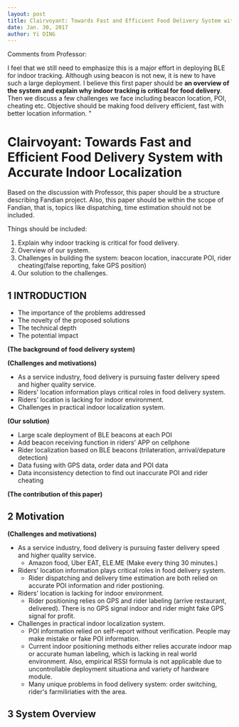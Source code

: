 ```yaml
--- 
layout: post
title: Clairvoyant: Towards Fast and Efficient Food Delivery System with Accurate Indoor Localization
date: Jan. 30, 2017
author: Yi DING
---
```


[comment]: # (This is the outline 1 for the Falcon paper for Fandian for MobiCom 2018)

Comments from Professor:

I feel that we still need to emphasize this is a major effort in deploying BLE for indoor tracking.  Although using beacon is not new,  it is new to have such a large deployment.  I believe this first paper should be **an overview of the system and explain why indoor tracking is critical for food delivery**.  Then we discuss a few challenges we face including beacon location, POI, cheating etc.  Objective should be making food delivery efficient, fast with better location information.  "

# Clairvoyant: Towards Fast and Efficient Food Delivery System with Accurate Indoor Localization

Based on the discussion with Professor, this paper should be a structure describing Fandian project. Also, this paper should be within the scope of Fandian, that is, topics like dispatching, time estimation should not be included.

Things should be included:
1. Explain why indoor tracking is critical for food delivery.
2. Overview of our system.
3. Challenges in building the system: beacon location, inaccurate POI, rider cheating(false reporting, fake GPS position)
4. Our solution to the challenges.


## 1 INTRODUCTION

* The importance of the problems addressed
* The novelty of the proposed solutions
* The technical depth
* The potential impact

**(The background of food delivery system)**


**(Challenges and motivations)**
* As a service industry, food delivery is pursuing faster delivery speed and higher quality service.
* Riders' location information plays critical roles in food delivery system.
* Riders' location is lacking for indoor environment.
* Challenges in practical indoor localization system.

**(Our solution)**
* Large scale deployment of BLE beacons at each POI
* Add beacon receiving function in riders' APP on cellphone
* Rider localization based on BLE beacons (trilateration, arrival/depature detection)
* Data fusing with GPS data, order data and POI data
* Data inconsistency detection to find out inaccurate POI and rider cheating

**(The contribution of this paper)**


## 2 Motivation
**(Challenges and motivations)**
* As a service industry, food delivery is pursuing faster delivery speed and higher quality service.
    * Amazon food, Uber EAT, ELE.ME (Make every thing 30 minutes.)
* Riders' location information plays critical roles in food delivery system.
    * Rider dispatching and delivery time estimation are both relied on accurate POI information and rider postioning.
* Riders' location is lacking for indoor environment.
    * Rider positioning relies on GPS and rider labeling (arrive restaurant, delivered). There is no GPS signal indoor and rider might fake GPS signal for profit.
* Challenges in practical indoor localization system.
    * POI information relied on self-report without verification. People may make mistake or fake POI information.
    * Current indoor positioning methods either relies accurate indoor map or accurate human labeling, which is lacking in real world environment. Also, empirical RSSI formula is not applicable due to uncontrollable deployment situationa and variety of hardware module.
    * Many unique problems in food delivery system: order switching, rider's farmiliriaties with the area.

## 3 System Overview